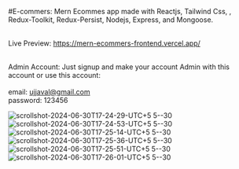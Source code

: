 #E-commers: Mern Ecommes app made with Reactjs, Tailwind Css, , Redux-Toolkit, Redux-Persist, Nodejs, Express, and Mongoose.</br></br>

Live Preview: https://mern-ecommers-frontend.vercel.app/ </br></br>

Admin Account: Just signup and make your account Admin with this account or use this account:</br></br>
email: ujjaval@gmail.com</br>
password: 123456</br>

![scrollshot-2024-06-30T17-24-29-UTC+5 5--30](https://github.com/ujjaval-parmar/MERN-Ecommers/assets/154329143/791142bc-752c-4a94-92e1-145899c73bb3)
![scrollshot-2024-06-30T17-24-53-UTC+5 5--30](https://github.com/ujjaval-parmar/MERN-Ecommers/assets/154329143/6932cd0e-f9fa-4b61-81de-827a74ddf599)
![scrollshot-2024-06-30T17-25-14-UTC+5 5--30](https://github.com/ujjaval-parmar/MERN-Ecommers/assets/154329143/9e1f81a9-8d18-4bbf-af3a-a831d25f23c4)
![scrollshot-2024-06-30T17-25-36-UTC+5 5--30](https://github.com/ujjaval-parmar/MERN-Ecommers/assets/154329143/117055e2-525c-43c0-a47d-dd89b4dc1984)
![scrollshot-2024-06-30T17-25-51-UTC+5 5--30](https://github.com/ujjaval-parmar/MERN-Ecommers/assets/154329143/fa1620b0-e536-4c10-961a-1d1eadfab125)
![scrollshot-2024-06-30T17-26-01-UTC+5 5--30](https://github.com/ujjaval-parmar/MERN-Ecommers/assets/154329143/80c97f53-27b0-449f-a0ed-8e5d51596d93)
